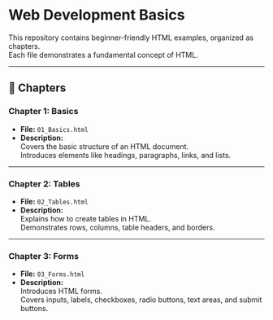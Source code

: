 # Web Development Basics

This repository contains beginner-friendly HTML examples, organized as chapters.  
Each file demonstrates a fundamental concept of HTML.

---

## 📖 Chapters

### Chapter 1: Basics
- **File:** `01_Basics.html`  
- **Description:**  
  Covers the basic structure of an HTML document.  
  Introduces elements like headings, paragraphs, links, and lists.

---

### Chapter 2: Tables
- **File:** `02_Tables.html`  
- **Description:**  
  Explains how to create tables in HTML.  
  Demonstrates rows, columns, table headers, and borders.

---

### Chapter 3: Forms
- **File:** `03_Forms.html`  
- **Description:**  
  Introduces HTML forms.  
  Covers inputs, labels, checkboxes, radio buttons, text areas, and submit buttons.